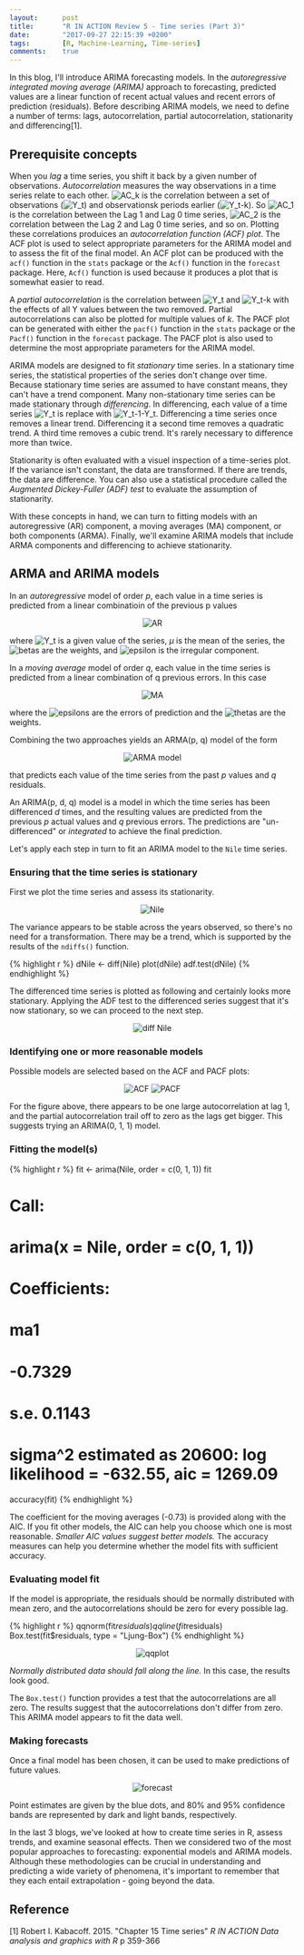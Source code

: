 ```yaml
---
layout:      post
title:       "R IN ACTION Review 5 - Time series (Part 3)"
date:        "2017-09-27 22:15:39 +0200"
tags:        [R, Machine-Learning, Time-series]
comments:    true
---
```


In this blog, I'll introduce ARIMA forecasting models. In the _autoregressive
integrated moving average (ARIMA)_ approach to forecasting, predicted values are
a linear function of recent actual values and recent errors of prediction
(residuals). Before describing ARIMA models, we need to define a number of terms:
lags, autocorrelation, partial autocorrelation, stationarity and differencing[1].

## Prerequisite concepts

When you _lag_ a time series, you shift it back by a given number of
observations. _Autocorrelation_ measures the way observations in a time series
relate to each other. <img alt="AC_k" src="https://latex.codecogs.com/gif.latex?\fn_jvn&space;AC_{k}"/>
is the correlation between a set of observations
(<img alt="Y_t" src="https://latex.codecogs.com/gif.latex?\fn_jvn&space;Y_{t}"/>) and
observationsk periods earlier
(<img alt="Y_t-k" src="https://latex.codecogs.com/gif.latex?\fn_jvn&space;Y_{t-k}"/>).
So <img alt="AC_1" src="https://latex.codecogs.com/gif.latex?\fn_jvn&space;AC_{1}"/>
is the correlation between the Lag 1 and Lag 0 time series,
<img alt="AC_2" src="https://latex.codecogs.com/gif.latex?\fn_jvn&space;AC_{2}"/> is the
correlation between the Lag 2 and Lag 0 time series, and so on. Plotting these
correlations produices an _autocorrelation function (ACF) plot_. The ACF plot is
used to select appropriate parameters for the ARIMA model and to assess the fit
of the final model. An ACF plot can be produced with the `acf()` function in the
`stats` package or the `Acf()` function in the `forecast` package. Here, `Acf()`
function is used because it produces a plot that is somewhat easier to read.

A _partial autocorrelation_ is the correlation between
<img alt="Y_t" src="https://latex.codecogs.com/gif.latex?\fn_jvn&space;Y_{t}"/>
and <img alt="Y_t-k" src="https://latex.codecogs.com/gif.latex?\fn_jvn&space;Y_{t-k}"/>
with the effects of all Y values between the two removed. Partial
autocorrelations can also be plotted for multiple values of _k_. The PACF plot
can be generated with either the `pacf()` function in the `stats` package or the
`Pacf()` function in the `forecast` package. The PACF plot is also used to
determine the most appropriate parameters for the ARIMA model.

ARIMA models are designed to fit _stationary_ time series. In a stationary time
series, the statistical properties of the series don't change over time. Because
stationary time series are assumed to have constant means, they can't have a
trend component. Many non-stationary time series can be made stationary through
_differencing_. In differencing, each value of a time series
<img alt="Y_t" src="https://latex.codecogs.com/gif.latex?\fn_jvn&space;Y_{t}"/>
is replace with
<img alt="Y_t-1-Y_t" src="https://latex.codecogs.com/gif.latex?\fn_jvn&space;Y_{t-1}-Y_{t}"/>.
Differencing a time series once removes a linear trend. Differencing it a second
time removes a quadratic trend. A third time removes a cubic trend. It's rarely
necessary to difference more than twice.

Stationarity is often evaluated with a visuel inspection of a time-series plot.
If the variance isn't constant, the data are transformed. If there are trends,
the data are difference. You can also use a statistical procedure called the
_Augmented Dickey-Fuller (ADF) test_ to evaluate the assumption of stationarity.

With these concepts in hand, we can turn to fitting models with an
autoregressive (AR) component, a moving averages (MA) component, or both
components (ARMA). Finally, we'll examine ARIMA models that include ARMA
components and differencing to achieve stationarity.

## ARMA and ARIMA models

In an _autoregressive_ model of order _p_, each value in a time series is
predicted from a linear combinatioin of the previous p values

<p align="center">
<img alt="AR" src="https://latex.codecogs.com/gif.latex?\fn_jvn&space;AR(p):&space;Y_{t}&space;=&space;\mu&space;&plus;&space;\beta&space;_{1}Y_{t-1}&space;&plus;&space;\beta&space;_{2}Y_{t-2}&space;&plus;&space;...&space;&plus;&space;\beta&space;_{p}Y_{t-p}&space;&plus;\epsilon&space;_{t}"/>
</p>

where <img alt="Y_t" src="https://latex.codecogs.com/gif.latex?\fn_jvn&space;Y_{t}"/>
is a given value of the series, _µ_ is the mean of the series, the
<img alt="betas" src="https://latex.codecogs.com/gif.latex?\fn_jvn&space;\beta&space;_{s}"/>
are the weights, and <img alt="epsilon" src="https://latex.codecogs.com/gif.latex?\fn_jvn&space;\epsilon&space;_{s}"/>
is the irregular component.

In a _moving average_ model of order _q_, each value in the time series is
predicted from a linear combination of q previous errors. In this case

<p align="center">
<img alt="MA" src="https://latex.codecogs.com/gif.latex?\fn_jvn&space;MA(q):&space;Y_{t}&space;=&space;\mu&space;-&space;\theta&space;_{1}\epsilon&space;_{t-1}&space;-&space;\theta&space;_{2}\epsilon&space;_{t-2}&space;...&space;-&space;\theta&space;_{q}\epsilon&space;_{t-q}&space;&plus;&space;\epsilon&space;_{t}"/>
</p>

where the <img alt="epsilons" src="https://latex.codecogs.com/gif.latex?\fn_jvn&space;\epsilon&space;_{s}"/>
are the errors of prediction and the <img alt="thetas" src="https://latex.codecogs.com/gif.latex?\fn_jvn&space;\theta&space;_{s}"/>
are the weights.

Combining the two approaches yields an ARMA(p, q) model of the form

<p align="center">
<img alt="ARMA model" src="https://latex.codecogs.com/gif.latex?\fn_jvn&space;Y_{t}&space;=&space;\mu&space;&plus;&space;\beta&space;_{1}Y_{t-1}&space;&plus;&space;\beta&space;_{2}Y_{t-2}&space;&plus;&space;...&space;&plus;&space;\beta&space;_{p}Y_{t-p}&space;-&space;\theta&space;_{1}\epsilon&space;_{t-1}&space;-&space;\theta&space;_{2}\epsilon&space;_{t-2}&space;-&space;...&space;-&space;\theta&space;_{q}\epsilon&space;_{t-q}&space;&plus;&space;\epsilon&space;_{t}">
</p>

that predicts each value of the time series from the past _p_ values and _q_
residuals.

An ARIMA(p, d, q) model is a model in which the time series has been differenced
_d_ times, and the resulting values are predicted from the previous _p_ actual
values and _q_ previous errors. The predictions are "un-differenced" or
_integrated_ to achieve the final prediction. 

Let's apply each step in turn to fit an ARIMA model to the `Nile` time series.

### Ensuring that the time series is stationary

First we plot the time series and assess its stationarity.

<p align="center">
  <img alt="Nile"
  src="{{ site.baseurl }}/images/20170927-nile.png"/>
</p>

The variance appears to be stable across the years observed, so there's no need
for a transformation. There may be a trend, which is supported by the results of
the `ndiffs()` function.

{% highlight r %}
dNile <- diff(Nile)
plot(dNile)
adf.test(dNile)
{% endhighlight %}

The differenced time series is plotted as following and certainly looks more
stationary. Applying the ADF test to the differenced series suggest that it's
now stationary, so we can proceed to the next step.

<p align="center">
  <img alt="diff Nile"
  src="{{ site.baseurl }}/images/20170927-diff-nile.png"/>
</p>

### Identifying one or more reasonable models

Possible models are selected based on the ACF and PACF plots:

<p align="center">
  <img alt="ACF"
  src="{{ site.baseurl }}/images/20170927-acf.png"/>
  <img alt="PACF"
  src="{{ site.baseurl }}/images/20170927-pacf.png"/>
</p>

For the figure above, there appears to be one large autocorrelation at lag 1,
and the partial autocorrelation trail off to zero as the lags get bigger. This
suggests trying an ARIMA(0, 1, 1) model.

### Fitting the model(s)

{% highlight r %}
fit <- arima(Nile, order = c(0, 1, 1))
fit

# Call:
#   arima(x = Nile, order = c(0, 1, 1))
# Coefficients:
#   ma1
# -0.7329
# s.e.   0.1143
# sigma^2 estimated as 20600:  log likelihood = -632.55,  aic = 1269.09

accuracy(fit)
{% endhighlight %}

The coefficient for the moving averages (-0.73) is provided along with the AIC.
If you fit other models, the AIC can help you choose which one is most
reasonable. _Smaller AIC values suggest better models._ The accuracy measures
can help you determine whether the model fits with sufficient accuracy.

### Evaluating model fit

If the model is appropriate, the residuals should be normally distributed with
mean zero, and the autocorrelations should be zero for every possible lag.

{% highlight r %}
qqnorm(fit$residuals)
qqline(fit$residuals)
Box.test(fit$residuals, type = "Ljung-Box")
{% endhighlight %}

<p align="center">
  <img alt="qqplot"
  src="{{ site.baseurl }}/images/20170927-qqplot.png"/>
</p>

_Normally distributed data should fall along the line._ In this case, the
results look good.

The `Box.test()` function provides a test that the autocorrelations are all zero.
The results suggest that the autocorrelations don't differ from zero. This ARIMA
model appears to fit the data well.

### Making forecasts

Once a final model has been chosen, it can be used to make predictions of future
values.

<p align="center">
  <img alt="forecast"
  src="{{ site.baseurl }}/images/20170927-forecast.png"/>
</p>

Point estimates are given by the blue dots, and 80% and 95% confidence bands are
represented by dark and light bands, respectively.

In the last 3 blogs, we've looked at how to create time series in R, assess
trends, and examine seasonal effects. Then we considered two of the most popular
approaches to forecasting: exponential models and ARIMA models. Although these
methodologies can be crucial in understanding and predicting a wide variety of
phenomena, it's important to remember that they each entail extrapolation -
going beyond the data.

## Reference

[1] Robert I. Kabacoff. 2015. "Chapter 15 Time series" _R IN ACTION Data
analysis and graphics with R_ p 359-366
